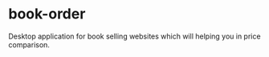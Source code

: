 # book-order
Desktop application for book selling websites which will helping you in price comparison.
